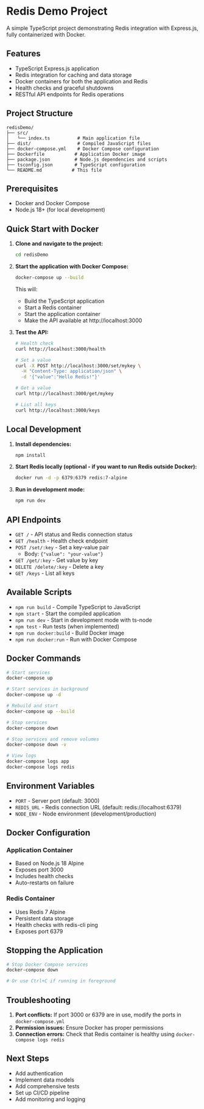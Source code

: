 # Redis Demo Project

A simple TypeScript project demonstrating Redis integration with Express.js, fully containerized with Docker.

## Features

- TypeScript Express.js application
- Redis integration for caching and data storage
- Docker containers for both the application and Redis
- Health checks and graceful shutdowns
- RESTful API endpoints for Redis operations

## Project Structure

```
redisDemo/
├── src/
│   └── index.ts          # Main application file
├── dist/                 # Compiled JavaScript files
├── docker-compose.yml    # Docker Compose configuration
├── Dockerfile           # Application Docker image
├── package.json         # Node.js dependencies and scripts
├── tsconfig.json        # TypeScript configuration
└── README.md           # This file
```

## Prerequisites

- Docker and Docker Compose
- Node.js 18+ (for local development)

## Quick Start with Docker

1. **Clone and navigate to the project:**
   ```bash
   cd redisDemo
   ```

2. **Start the application with Docker Compose:**
   ```bash
   docker-compose up --build
   ```

   This will:
   - Build the TypeScript application
   - Start a Redis container
   - Start the application container
   - Make the API available at http://localhost:3000

3. **Test the API:**
   ```bash
   # Health check
   curl http://localhost:3000/health
   
   # Set a value
   curl -X POST http://localhost:3000/set/mykey \
     -H "Content-Type: application/json" \
     -d '{"value":"Hello Redis!"}'
   
   # Get a value
   curl http://localhost:3000/get/mykey
   
   # List all keys
   curl http://localhost:3000/keys
   ```

## Local Development

1. **Install dependencies:**
   ```bash
   npm install
   ```

2. **Start Redis locally (optional - if you want to run Redis outside Docker):**
   ```bash
   docker run -d -p 6379:6379 redis:7-alpine
   ```

3. **Run in development mode:**
   ```bash
   npm run dev
   ```

## API Endpoints

- `GET /` - API status and Redis connection status
- `GET /health` - Health check endpoint
- `POST /set/:key` - Set a key-value pair
  - Body: `{"value": "your-value"}`
- `GET /get/:key` - Get value by key
- `DELETE /delete/:key` - Delete a key
- `GET /keys` - List all keys

## Available Scripts

- `npm run build` - Compile TypeScript to JavaScript
- `npm start` - Start the compiled application
- `npm run dev` - Start in development mode with ts-node
- `npm test` - Run tests (when implemented)
- `npm run docker:build` - Build Docker image
- `npm run docker:run` - Run with Docker Compose

## Docker Commands

```bash
# Start services
docker-compose up

# Start services in background
docker-compose up -d

# Rebuild and start
docker-compose up --build

# Stop services
docker-compose down

# Stop services and remove volumes
docker-compose down -v

# View logs
docker-compose logs app
docker-compose logs redis
```

## Environment Variables

- `PORT` - Server port (default: 3000)
- `REDIS_URL` - Redis connection URL (default: redis://localhost:6379)
- `NODE_ENV` - Node environment (development/production)

## Docker Configuration

### Application Container
- Based on Node.js 18 Alpine
- Exposes port 3000
- Includes health checks
- Auto-restarts on failure

### Redis Container
- Uses Redis 7 Alpine
- Persistent data storage
- Health checks with redis-cli ping
- Exposes port 6379

## Stopping the Application

```bash
# Stop Docker Compose services
docker-compose down

# Or use Ctrl+C if running in foreground
```

## Troubleshooting

1. **Port conflicts:** If port 3000 or 6379 are in use, modify the ports in `docker-compose.yml`
2. **Permission issues:** Ensure Docker has proper permissions
3. **Connection errors:** Check that Redis container is healthy using `docker-compose logs redis`

## Next Steps

- Add authentication
- Implement data models
- Add comprehensive tests
- Set up CI/CD pipeline
- Add monitoring and logging